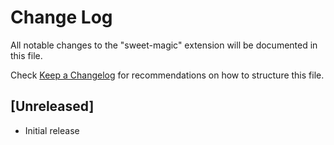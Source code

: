 # Change Log

All notable changes to the "sweet-magic" extension will be documented in this file.

Check [Keep a Changelog](http://keepachangelog.com/) for recommendations on how to structure this file.

## [Unreleased]

- Initial release
